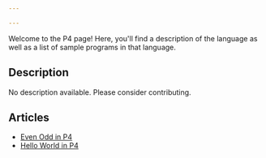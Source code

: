 ```yaml
---

---
```


Welcome to the P4 page! Here, you'll find a description of the language as well as a list of sample programs in that language.

## Description

No description available. Please consider contributing.

## Articles

- [Even Odd in P4](https://sampleprograms.io/projects/even-odd/p4)
- [Hello World in P4](https://sampleprograms.io/projects/hello-world/p4)